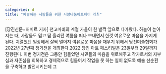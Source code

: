 ```yaml
---
categories: d
title: "예술하는 사람들을 위한 사랑나눔아트페어 개최"
---
```

[당진신문=허미르 기자] 천고마비의 계절 가을이 한 발짝 앞으로 다가왔다. 하늘이 높아지는 때, 사람들도 덥고 땀 흘리던 여름을 떠나 보내면서 한껏 여유로운 마음을 가지게 된다. 치열했던 일상에서 살짝 멀어져 여유로운 마음을 채우기 위해서 당진미술협회가 2022년 27번째 정기전을 개최한다.2022 당진 아트 페스티벌은 23일부터 29일까지 진행된다. 이번 정기전은 그동안 힘들었던 시민들의 마음을 위로해주고 작가로서의 자부심과 자존심을 회복하고 경제적으로 힘들어서 작업을 못 하는 일이 없도록 예술 선순환을 구축하고 발전시키는데 그